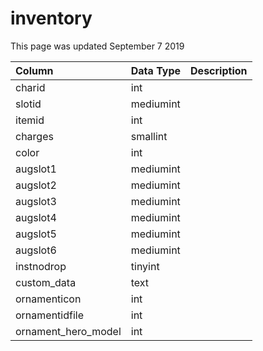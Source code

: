 # inventory

This page was updated September 7 2019

| Column | Data Type | Description |
| :--- | :--- | :--- |
| charid | int |  |
| slotid | mediumint |  |
| itemid | int |  |
| charges | smallint |  |
| color | int |  |
| augslot1 | mediumint |  |
| augslot2 | mediumint |  |
| augslot3 | mediumint |  |
| augslot4 | mediumint |  |
| augslot5 | mediumint |  |
| augslot6 | mediumint |  |
| instnodrop | tinyint |  |
| custom\_data | text |  |
| ornamenticon | int |  |
| ornamentidfile | int |  |
| ornament\_hero\_model | int |  |


